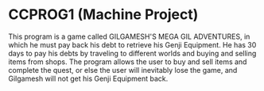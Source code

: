 # CCPROG1 (Machine Project)

This program is a game called GILGAMESH'S MEGA GIL ADVENTURES, in which he must pay back his debt to retrieve his Genji Equipment. He has 30 days to pay his debts by traveling to different worlds and buying and selling items from shops. 
The program allows the user to buy and sell items and complete the quest, or else the user will inevitably lose the game, and Gilgamesh will not get his Genji Equipment back.
